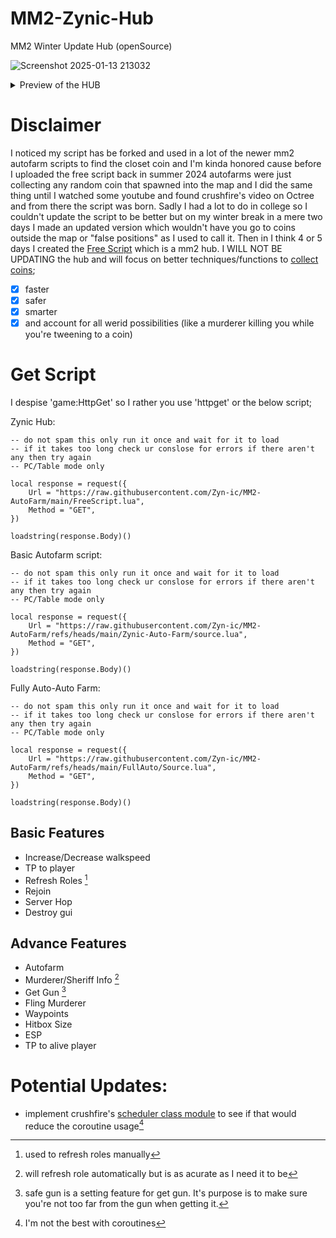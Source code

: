 # MM2-Zynic-Hub
MM2 Winter Update Hub (openSource)

![Screenshot 2025-01-13 213032](https://github.com/user-attachments/assets/f71ac57d-37ff-4762-9ae3-f7cf4f88dc48)

<details>
  <summary>Preview of the HUB</summary>
  <img src="https://github.com/user-attachments/assets/d3150b7c-975e-44be-a758-b4f64bd0ae28" alt="image-description"/>
  <img src="https://github.com/user-attachments/assets/e184cbba-da04-4089-a8ac-d38a48e6f558" alt="image-description"/>
  <img src="https://github.com/user-attachments/assets/b4c145b6-38d0-4225-8120-4d6ead646e01" alt="image-description"/>
  <img src="https://github.com/user-attachments/assets/3d00068c-e99d-414c-ac07-0504bab9e6fd" alt="image-description"/>
  <img src="https://github.com/user-attachments/assets/8c68b38d-ec3e-43e3-8fa3-ef0720eeed1e" alt="image-description"/>
  <img src="https://github.com/user-attachments/assets/628f61b7-313f-4927-a547-93176897aacc" alt="image-description"/>
</details>

# Disclaimer
I noticed my script has be forked and used in a lot of the newer mm2 autofarm scripts to find the closet coin and I'm kinda honored cause before I uploaded the free script back in summer 2024 autofarms were just collecting any random coin that spawned into the map and I did the same thing until I watched some youtube and found crushfire's video on Octree and from there the script was born. Sadly I had a lot to do in college so I couldn't update the script to be better but on my winter break in a mere two days I made an updated version which wouldn't have you go to coins outside the map or "false positions" as I used to call it. Then in I think 4 or 5 days I created the [Free Script](/FreeScript.lua) which is a mm2 hub. I WILL NOT BE UPDATING the hub and will focus on better techniques/functions to [collect coins](/Zynic-Auto-Farm/source.lua);
- [x] faster
- [x] safer
- [x] smarter
- [x] and account for all werid possibilities (like a murderer killing you while you're tweening to a coin)

# Get Script

I despise 'game:HttpGet' so I rather you use 'httpget' or the below script;

Zynic Hub:
```
-- do not spam this only run it once and wait for it to load
-- if it takes too long check ur conslose for errors if there aren't any then try again
-- PC/Table mode only

local response = request({
	Url = "https://raw.githubusercontent.com/Zyn-ic/MM2-AutoFarm/main/FreeScript.lua",
	Method = "GET",
})

loadstring(response.Body)()
```

Basic Autofarm script:
```
-- do not spam this only run it once and wait for it to load
-- if it takes too long check ur conslose for errors if there aren't any then try again
-- PC/Table mode only

local response = request({
	Url = "https://raw.githubusercontent.com/Zyn-ic/MM2-AutoFarm/refs/heads/main/Zynic-Auto-Farm/source.lua",
	Method = "GET",
})

loadstring(response.Body)()
```

Fully Auto-Auto Farm:
```
-- do not spam this only run it once and wait for it to load
-- if it takes too long check ur conslose for errors if there aren't any then try again
-- PC/Table mode only

local response = request({
	Url = "https://raw.githubusercontent.com/Zyn-ic/MM2-AutoFarm/refs/heads/main/FullAuto/Source.lua",
	Method = "GET",
})

loadstring(response.Body)()
```

## Basic Features

* Increase/Decrease walkspeed
* TP to player
* Refresh Roles [^1]
* Rejoin
* Server Hop
* Destroy gui

## Advance Features
* Autofarm
* Murderer/Sheriff Info [^2]
* Get Gun [^3]
* Fling Murderer
* Waypoints
* Hitbox Size
* ESP
* TP to alive player


[^1]: used to refresh roles manually
[^2]: will refresh role automatically but is as acurate as I need it to be
[^3]: safe gun is a setting feature for get gun. It's purpose is to make sure you're not too far from the gun when getting it.


# Potential Updates:
* implement crushfire's [scheduler class module](https://youtu.be/jGIomP26RRQ?si=0ba7S9dpC5fKFPfl) to see if that would reduce the coroutine usage[^4]
[^4]: I'm not the best with coroutines

